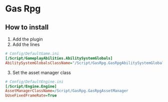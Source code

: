 # Gas Rpg



## How to install

1. Add the plugin
2. Add the lines
```ini
# Config/DefaultGame.ini
[/Script/GameplayAbilities.AbilitySystemGlobals]
AbilitySystemGlobalsClassName="/Script/GasRpg.GasRpgAbilitySystemGlobals"
```
3. Set the asset manager class
```ini
# Config/DefaultEngine.ini
[/Script/Engine.Engine]
AssetManagerClassName=/Script/GasRpg.GasRpgAssetManager
bUseFixedFrameRate=True
```
